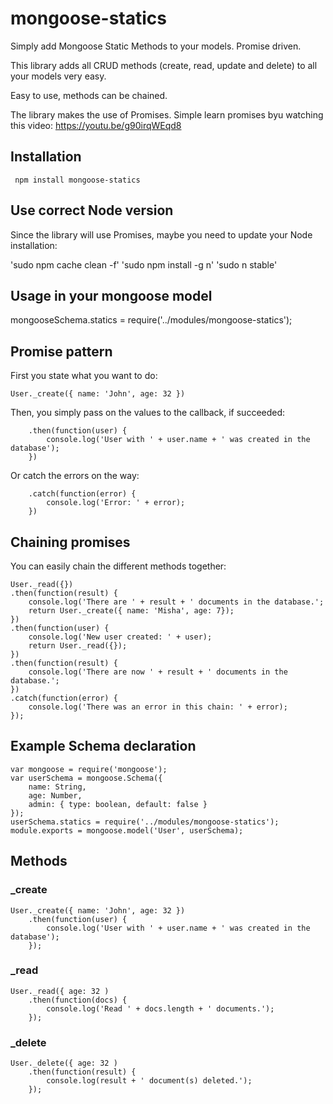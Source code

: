 # mongoose-statics
Simply add Mongoose Static Methods to your models. Promise driven.

This library adds all CRUD methods (create, read, update and delete) to all your models very easy.

Easy to use, methods can be chained.

The library makes the use of Promises. Simple learn promises byu watching this video: https://youtu.be/g90irqWEqd8

## Installation

     npm install mongoose-statics

## Use correct Node version

Since the library will use Promises, maybe you need to update your Node installation:

'sudo npm cache clean -f'
'sudo npm install -g n'
'sudo n stable'

## Usage in your mongoose model

mongooseSchema.statics = require('../modules/mongoose-statics');

## Promise pattern

First you state what you want to do:

    User._create({ name: 'John', age: 32 })

Then, you simply pass on the values to the callback, if succeeded:

        .then(function(user) {
            console.log('User with ' + user.name + ' was created in the database');
        })

Or catch the errors on the way:

        .catch(function(error) {
            console.log('Error: ' + error);
        })

## Chaining promises

You can easily chain the different methods together:

    User._read({})
    .then(function(result) {
        console.log('There are ' + result + ' documents in the database.';
        return User._create({ name: 'Misha', age: 7});
    })
    .then(function(user) {
        console.log('New user created: ' + user);
        return User._read({});
    })
    .then(function(result) {
        console.log('There are now ' + result + ' documents in the database.';
    })
    .catch(function(error) {
        console.log('There was an error in this chain: ' + error);
    });

## Example Schema declaration

    var mongoose = require('mongoose');
    var userSchema = mongoose.Schema({
        name: String,
        age: Number,
        admin: { type: boolean, default: false }
    });
    userSchema.statics = require('../modules/mongoose-statics');
    module.exports = mongoose.model('User', userSchema);

## Methods

### _create

    User._create({ name: 'John', age: 32 })
        .then(function(user) {
            console.log('User with ' + user.name + ' was created in the database');
        });

### _read

    User._read({ age: 32 )
        .then(function(docs) {
            console.log('Read ' + docs.length + ' documents.');
        });

### _delete

    User._delete({ age: 32 )
        .then(function(result) {
            console.log(result + ' document(s) deleted.');
        });


